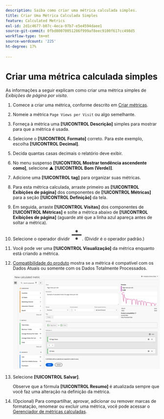 ```yaml
---
description: Saiba como criar uma métrica calculada simples.
title: Criar Uma Métrica Calculada Simples
feature: Calculated Metrics
exl-id: 2d1c4677-b07c-4eca-97b7-e5e4594daee1
source-git-commit: 0fbd80070051286f999af8eec9100f617cc498d5
workflow-type: tm+mt
source-wordcount: '225'
ht-degree: 17%

---
```


# Criar uma métrica calculada simples

As informações a seguir explicam como criar uma métrica simples de *Exibições de página por visita*.

1. Comece a criar uma métrica, conforme descrito em [Criar métricas](/help/components/calculated-metrics/workflow/c-build-metrics/cm-build-metrics.md).
1. Nomeie a métrica `Page Views per Visit` ou algo semelhante.
1. Forneça à métrica uma **[!UICONTROL Descrição]** simples para mostrar para que a métrica é usada.
1. Selecione o **[!UICONTROL Formato]** correto. Para este exemplo, escolha **[!UICONTROL Decimal]**.
1. Decida quantas casas decimais o relatório deve exibir.
1. No menu suspenso **[!UICONTROL Mostrar tendência ascendente como]**, selecione ▲ **[!UICONTROL Bom (Verde)]**.
1. Adicione uma **[!UICONTROL tag]** para organizar suas métricas.
1. Para esta métrica calculada, arraste primeiro as **[!UICONTROL Exibições de página]** dos componentes de **[!UICONTROL Métricas]** para a seção **[!UICONTROL Definição]** da tela.
1. Em seguida, arraste **[!UICONTROL Visitas]** dos componentes de **[!UICONTROL Métricas]** e solte a métrica abaixo de **[!UICONTROL Exibições de página]** (aguarde até que a linha azul apareça antes de soltar a métrica).
1. Selecione o operador dividir ![Dividir](/help/assets/icons/Divide.svg). (Dividir é o operador padrão.)
1. Você pode ver uma **[!UICONTROL Visualização]** da métrica enquanto está criando a métrica.
1. [Compatibilidade do produto](/help/components/calculated-metrics/cm-compatibility.md) mostra se a métrica é compatível com os Dados Atuais ou somente com os Dados Totalmente Processados.

   ![Métrica calculada simples](assets/simple-calculated-metric.png)
1. Selecione **[!UICONTROL Salvar]**.

   Observe que a fórmula **[!UICONTROL Resumo]** é atualizada sempre que você faz uma alteração na definição da métrica.

1. (Opcional) Para compartilhar, aprovar, adicionar ou remover marcas de formatação, renomear ou excluir uma métrica, você pode acessar o [Gerenciador de métricas calculadas](/help/components/calculated-metrics/workflow/cm-manager.md).

